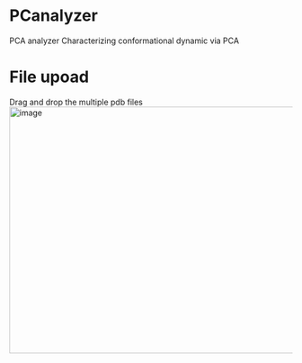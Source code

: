# PCanalyzer
PCA analyzer Characterizing conformational dynamic via PCA   
# File upoad
Drag and drop the multiple pdb files 
<img width="954" height="438" alt="image" src="https://github.com/user-attachments/assets/603ff81a-2be8-4859-8aee-6dc2a8096bb2" />
